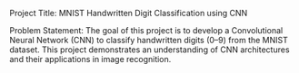 Project Title: MNIST Handwritten Digit Classification using CNN

Problem Statement:
The goal of this project is to develop a Convolutional Neural Network (CNN) to classify handwritten digits (0–9) from the MNIST dataset. This project demonstrates an understanding of CNN architectures and their applications in image recognition.
